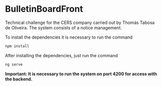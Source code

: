 # BulletinBoardFront

Technical challenge for the CERS company carried out by Thomás Tabosa de Oliveira. The system consists of a notice management.

To install the dependencies it is necessary to run the command

```bash
npm install
```

After installing the dependencies, just run the command
```bash
ng serve
```


**Important: It is necessary to run the system on port 4200 for access with the backend.**
